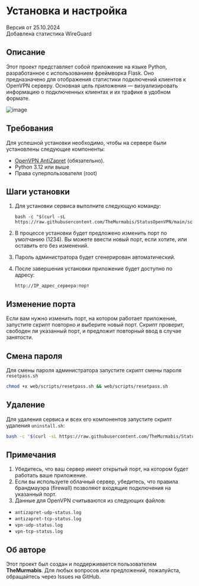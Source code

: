 # Установка и настройка 

Версия от 25.10.2024<br>
Добавлена статистика WireGuard

## Описание

Этот проект представляет собой приложение на языке Python, разработанное с использованием фреймворка Flask. Оно предназначено для отображения статистики подключений клиентов к OpenVPN серверу. 
Основная цель приложения — визуализировать информацию о подключенных клиентах и их трафике в удобном формате.

![image](https://github.com/user-attachments/assets/62a35771-7f73-4890-9f1b-866d5af264cb)


## Требования

Для успешной установки необходимо, чтобы на сервере были установлены следующие компоненты:

- [OpenVPN AntiZapret](https://github.com/GubernievS/AntiZapret-VPN)  (обязательно).
- Python 3.12 или выше
- Права суперпользователя (root)


## Шаги установки

1. Для установки сервиса выполните следующую команду:

    ```
    bash -c "$(curl -sL https://raw.githubusercontent.com/TheMurmabis/StatusOpenVPN/main/scripts/setup.sh)"
    ```

2. В процессе установки будет предложено изменить порт по умолчанию (1234). Вы можете ввести новый порт, если хотите, или оставить его без изменений.
3. Пароль администратора будет сгенерирован автоматический.
4. После завершения установки приложение будет доступно по адресу:

    ```
    http://IP_адрес_сервера:порт
    ```
## Изменение порта

Если вам нужно изменить порт, на котором работает приложение, запустите скрипт повторно и выберите новый порт. Скрипт проверит, свободен ли указанный порт, и предложит повторный ввод в случае занятости.

## Смена пароля
Для смены пароля администратора запустите скрипт смены пароля ``resetpass.sh``
```bash
chmod +x web/scripts/resetpass.sh && web/scripts/resetpass.sh
```

## Удаление

Для удаления сервиса и всех его компонентов запустите скрипт удаления ``uninstall.sh``:
```bash
bash -c "$(curl -sL https://raw.githubusercontent.com/TheMurmabis/StatusOpenVPN/main/scripts/uninstall.sh)"
```

## Примечания

1. Убедитесь, что ваш сервер имеет открытый порт, на котором будет работать ваше приложение.
2. Если вы используете облачный сервер, убедитесь, что правила брандмауэра (firewall) позволяют входящие подключения на указанный порт.
3. Данные для OpenVPN считываются из следующих файлов:
+ `antizapret-udp-status.log`
+ `antizapret-tcp-status.log`
+ `vpn-udp-status.log`
+ `vpn-tcp-status.log`

## Об авторе

Этот проект был создан и поддерживается пользователем **TheMurmabis**. Для любых вопросов или предложений, пожалуйста, обращайтесь через Issues на GitHub.
